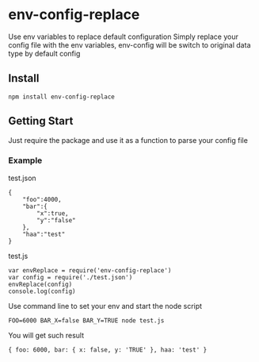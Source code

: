 # env-config-replace
Use env variables to replace default configuration
Simply replace your config file with the env variables, env-config will be switch to original data type by default config

## Install
```
npm install env-config-replace
```

## Getting Start

Just require the package and use it as a function to parse your config file


### Example

test.json
```
{
    "foo":4000,
    "bar":{
        "x":true,
        "y":"false"
    },
    "haa":"test"
}
```

test.js
```
var envReplace = require('env-config-replace')
var config = require('./test.json')
envReplace(config)
console.log(config)
```
Use command line to set your env and start the node script

```
FOO=6000 BAR_X=false BAR_Y=TRUE node test.js
```

You will get such result
```
{ foo: 6000, bar: { x: false, y: 'TRUE' }, haa: 'test' }
```
